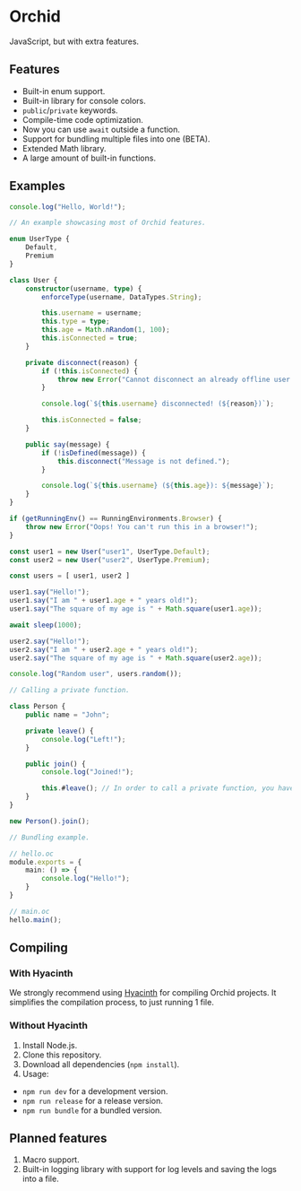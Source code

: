 # Orchid

JavaScript, but with extra features.

## Features

* Built-in enum support.
* Built-in library for console colors.
* `public`/`private` keywords.
* Compile-time code optimization.
* Now you can use `await` outside a function.
* Support for bundling multiple files into one (BETA).
* Extended Math library.
* A large amount of built-in functions.

## Examples

```ts
console.log("Hello, World!");
```

```ts
// An example showcasing most of Orchid features.

enum UserType {
    Default,
    Premium
}

class User {
    constructor(username, type) {
        enforceType(username, DataTypes.String);

        this.username = username;
        this.type = type;
        this.age = Math.nRandom(1, 100);
        this.isConnected = true;
    }

    private disconnect(reason) {
        if (!this.isConnected) {
            throw new Error("Cannot disconnect an already offline user.");
        }

        console.log(`${this.username} disconnected! (${reason})`);

        this.isConnected = false;
    }

    public say(message) {
        if (!isDefined(message)) {
            this.disconnect("Message is not defined.");
        }

        console.log(`${this.username} (${this.age}): ${message}`);
    }
}

if (getRunningEnv() == RunningEnvironments.Browser) {
    throw new Error("Oops! You can't run this in a browser!");
}

const user1 = new User("user1", UserType.Default);
const user2 = new User("user2", UserType.Premium);

const users = [ user1, user2 ]

user1.say("Hello!");
user1.say("I am " + user1.age + " years old!");
user1.say("The square of my age is " + Math.square(user1.age));

await sleep(1000);

user2.say("Hello!");
user2.say("I am " + user2.age + " years old!");
user2.say("The square of my age is " + Math.square(user2.age));

console.log("Random user", users.random());
```

```ts
// Calling a private function.

class Person {
    public name = "John";

    private leave() {
        console.log("Left!");
    }

    public join() {
        console.log("Joined!");

        this.#leave(); // In order to call a private function, you have to put `#` before it's name.
    }
}

new Person().join();
```

```ts
// Bundling example.

// hello.oc
module.exports = {
    main: () => {
        console.log("Hello!");
    }
}

// main.oc
hello.main();
```

## Compiling

### With Hyacinth

We strongly recommend using [Hyacinth](https://github.com/kotinash/Hyacinth) for compiling Orchid projects. It simplifies the compilation process, to just running 1 file.

### Without Hyacinth

1. Install Node.js.
1. Clone this repository.
3. Download all dependencies (`npm install`).
4. Usage:
* `npm run dev` for a development version. 
* `npm run release` for a release version. 
* `npm run bundle` for a bundled version.

## Planned features

1. Macro support.
2. Built-in logging library with support for log levels and saving the logs into a file.
